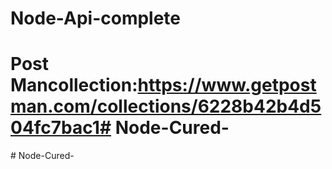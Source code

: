 # Node-Api-complete
# Post Mancollection:https://www.getpostman.com/collections/6228b42b4d504fc7bac1#   N o d e - C u r e d -  
 #   N o d e - C u r e d -  
 